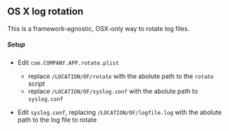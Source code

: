 ## OS X log rotation

This is a framework-agnostic, OSX-only way to rotate log files.

##### Setup

- Edit `com.COMPANY.APP.rotate.plist `
	- replace `/LOCATION/OF/rotate` with the abolute path to the `rotate` script
	- replace `/LOCATION/OF/syslog.conf` with the abolute path to `syslog.conf`

- Edit `syslog.conf`, replacing `/LOCATION/OF/logfile.log` with the abolute path to the log file to rotate
